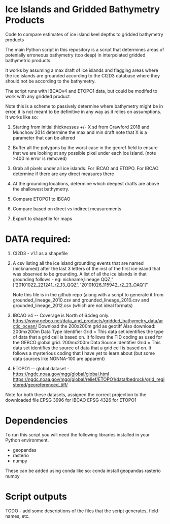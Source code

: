 # Ice Islands and Gridded Bathymetry Products
 Code to compare estimates of ice island keel depths to gridded bathymetry products
 
The main Python script in this repository is a script that determines areas of potenially erroneous bathymetry (too deep) in interpolated gridded bathymetric products.  

It works by assuming a max draft of ice islands and flagging areas where the ice islands are grounded according to the CI2D3 database where they should not be according to the bathymetry.  

The script runs with IBCAOv4 and ETOPO1 data, but could be modifed to work with any gridded product

Note this is a scheme to passively determine where bathymetry might be in error, it is not meant to be definitive in any way as it relies on assumptions. It works like so:

1. Starting from initial thicknesses +/- X sd from Crawford 2018 and Munchow 2014 
   determine the max and min draft 
       note that X is a parameter that can be altered

2. Buffer all the polygons by the worst case in the georef field to ensure that 
   we are looking at any possible pixel under each ice island.  (note >400 m error is removed)

3. Grab all pixels under all ice islands. For IBCAO and ETOPO.  For IBCAO determine 
    if there are any direct measures there

4. At the grounding locations, determine which deepest drafts are above the shallowest bathymetry. 

5. Compare ETOPO1 to IBCAO

6. Compare based on direct vs indirect measurements

7. Export to shapefile for maps


# DATA required:

1. CI2D3 - v1.1 as a shapefile

2. A csv listing all the ice island grounding events that are named (nicknamed) after the last 3  letters of the inst of the first ice island that was observed to be grounding.  A list of all the ice islands in that grounding follows - eg: 
     nickname,lineage
     QQZ,"['20101022_221241_r2_13_QQZ', '20101026_115942_r2_23_OAQ']"
     
     Note this file is in the github repo (along with a script to generate it from grounded_lineage_2010.csv and grounded_lineage_2010.csv and grounded_lineage_2012.csv (which are not ideal formats)
     
3. IBCAO v4    --  Coverage is North of 64deg only. 
     https://www.gebco.net/data_and_products/gridded_bathymetry_data/arctic_ocean/
     Download the 200x200m grid as geotiff
 Also download: 
     200mx200m Data Type Identifier Grid = This data set identifies the type of data that a grid cell is based on. It follows the TID coding as used for the GEBCO global grid.
     200mx200m Data Source Identifier Grid = This data set identifies the source of data that a grid cell is based on. It follows a mysterious coding that I have yet to learn about (but some data sources like NONNA-100 are apparent)

4. ETOPO1 -- global dataset - 
     https://ngdc.noaa.gov/mgg/global/global.html
     https://ngdc.noaa.gov/mgg/global/relief/ETOPO1/data/bedrock/grid_registered/georeferenced_tiff/

Note for both these datasets, assigned the correct projection to the downloaded file
EPSG 3996 for IBCAO
EPSG 4326 for ETOPO1


# Dependencies

To run this script you will need the following libraries installed in your Python environment. 
* geopandas
* rasterio
* numpy

These can be added using conda like so:
 conda install geopandas rasterio numpy
 
 
# Script outputs

TODO - add some descriptions of the files that the script generates, field names, etc. 


 

